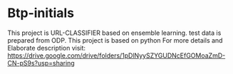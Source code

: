 # Btp-initials
This project is  URL-CLASSIFIER based on ensemble learning.
test data is prepared from ODP.
This project is based on python
For more details and Elaborate description visit:
https://drive.google.com/drive/folders/1pDlNyySZYGUDNcEfGOMoaZmD-CN-pS9s?usp=sharing
